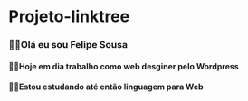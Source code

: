 # Projeto-linktree
<h3>🙋‍♂️Olá eu sou Felipe Sousa <br></h3>
<h4>👨‍💻Hoje em dia trabalho como web desginer pelo Wordpress <br></h4>
<h4>🧑‍💻Estou estudando até então linguagem para Web </h4>
